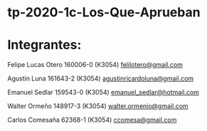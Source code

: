 # tp-2020-1c-Los-Que-Aprueban

# Integrantes:

Felipe Lucas Otero  160006-0 (K3054) felilotero@gmail.com

Agustin  Luna       161643-2 (K3054) agustinricardoluna@gmail.com

Emanuel Sedlar 159543-0 (K3054)	emanuel_sedlar@hotmail.com

Walter Ormeño 148917-3 (K3054) walter.ormenio@gmail.com

Carlos Comesaña 62368-1 (K3054) ccomesa@gmail.com
